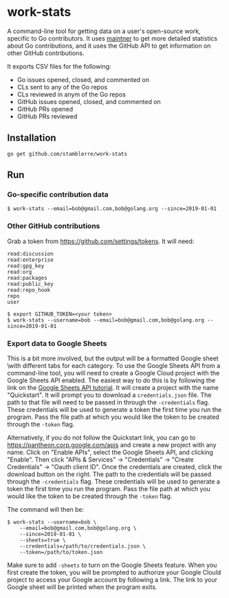 # work-stats

A command-line tool for getting data on a user's open-source work, specific to Go contributors. It uses [maintner](https://pkg.go.dev/golang.org/x/build/maintner?tab=doc) to get more detailed statistics about Go contributions, and it uses the GitHub API to get information on other GitHub contributions.

It exports CSV files for the following:

* Go issues opened, closed, and commented on
* CLs sent to any of the Go repos
* CLs reviewed in anym of the Go repos
* GitHub issues opened, closed, and commented on
* GitHub PRs opened
* GitHub PRs reviewed

## Installation

`go get github.com/stamblerre/work-stats`

## Run

### Go-specific contribution data

```shell
$ work-stats --email=bob@gmail.com,bob@golang.org --since=2019-01-01
```

### Other GitHub contributions

Grab a token from https://github.com/settings/tokens. It will need: 

```
read:discussion
read:enterprise
read:gpg_key
read:org
read:packages
read:public_key
read:repo_hook
repo
user
```

```shell
$ export GITHUB_TOKEN=<your token>
$ work-stats --username=bob --email=bob@gmail.com,bob@golang.org --since=2019-01-01
```

### Export data to Google Sheets

This is a bit more involved, but the output will be a formatted Google sheet
\with different tabs for each category. To use the Google Sheets API from a
command-line tool, you will need to create a Google Cloud project with the
Google Sheets API enabled. The easiest way to do this is by following the link
on the [Google Sheets API tutorial](https://developers.google.com/sheets/api/quickstart/go).
It will create a project with the name "Quickstart". It will prompt you to
download a `credentials.json` file. The path to that file will need to be passed
in through the `-credentials` flag. These credentials will be used to generate a
token the first time you run the program. Pass the file path at which you would
like the token to be created through the  `-token` flag.

Alternatively, if you do not follow the Quickstart link, you can go to
https://pantheon.corp.google.com/apis and create a new project with any name.
Click on "Enable APIs", select the Google Sheets API, and clicking "Enable".
Then click "APIs & Services" -> "Credentials" -> "Create Credentials" ->
"Oauth client ID". Once the credentials are created, click the download button
on the right. The path to the credentials will be passed through the
`-credentials` flag. These credentials will be used to generate a token the
first time you run the program. Pass the file path at which you would like the
token to be created through the  `-token` flag.

The command will then be:

```shell
$ work-stats --username=bob \
    --email=bob@gmail.com,bob@golang.org \
    --since=2019-01-01 \
    --sheets=true \
    --credentials=/path/to/credentials.json \
    --token=/path/to/token.json
```

Make sure to add `-sheets` to turn on the Google Sheets feature. When you first create the token, you will be prompted to authorize your Google Clould project to access your Google account by following a link. The link to your Google sheet will be printed when the program exits.
